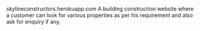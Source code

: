 skylineconstructors.herokuapp.com
A building construction website where a customer can look for various properties as per his requirement and also ask for enquiry if any. 